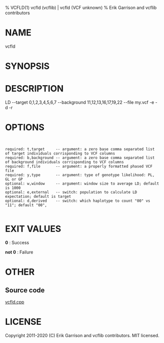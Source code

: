 % VCFLD(1) vcfld (vcflib) | vcfld (VCF unknown)
% Erik Garrison and vcflib contributors

# NAME

vcfld

# SYNOPSIS



# DESCRIPTION

LD --target 0,1,2,3,4,5,6,7 --background 11,12,13,16,17,19,22 --file my.vcf -e -d -r

# OPTIONS

```


required: t,target     -- argument: a zero base comma separated list of target individuals corrisponding to VCF columns        
required: b,background -- argument: a zero base comma separated list of background individuals corrisponding to VCF columns    
required: f,file       -- argument: a properly formatted phased VCF file                                                       
required: y,type       -- argument: type of genotype likelihood: PL, GL or GP                                                  
optional: w,window     -- argument: window size to average LD; default is 1000                                                 
optional: e,external   -- switch: population to calculate LD expectation; default is target                                    
optional: d,derived    -- switch: which haplotype to count "00" vs "11"; default "00",                                   


```



# EXIT VALUES

**0**
: Success

**not 0**
: Failure

# OTHER

## Source code

[vcfld.cpp](https://github.com/vcflib/vcflib/blob/master/src/vcfld.cpp)

# LICENSE

Copyright 2011-2020 (C) Erik Garrison and vcflib contributors. MIT licensed.

<!--
  Created with ./scripts/bin2md.rb scripts/bin2md-template.erb
-->
